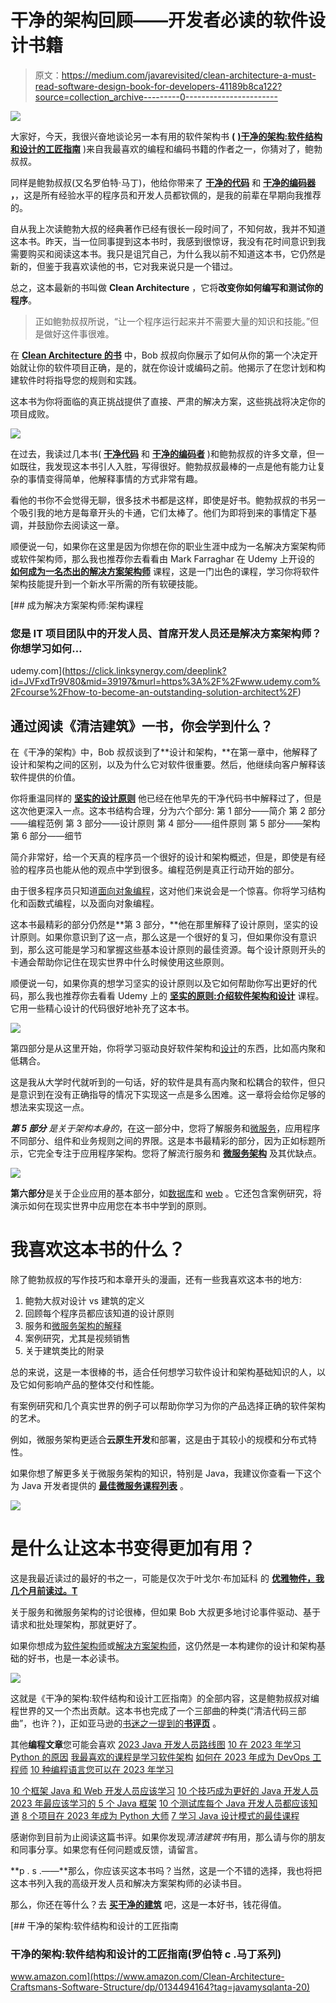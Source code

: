 # 干净的架构回顾——开发者必读的软件设计书籍

> 原文：<https://medium.com/javarevisited/clean-architecture-a-must-read-software-design-book-for-developers-41189b8ca122?source=collection_archive---------0----------------------->

[![](img/8a85b26f467d516671d2b1fb5ca4fa6d.png)](https://www.amazon.com/Clean-Architecture-Craftsmans-Software-Structure/dp/0134494164?tag=javamysqlanta-20)

大家好，今天，我很兴奋地谈论另一本有用的软件架构书 **(** [**)干净的架构:软件结构和设计的工匠指南**](https://www.amazon.com/Clean-Architecture-Craftsmans-Software-Structure/dp/0134494164?tag=javamysqlanta-20) )来自我最喜欢的编程和编码书籍的作者之一，你猜对了，鲍勃叔叔。

同样是鲍勃叔叔(又名罗伯特·马丁)，他给你带来了 [**干净的代码**](http://www.amazon.com/Clean-Code-Handbook-Software-Craftsmanship/dp/0132350882?tag=javamysqlanta-20) 和 [**干净的编码器**](https://www.amazon.com/Clean-Coder-Conduct-Professional-Programmers/dp/0137081073?tag=javamysqlanta-20) **，**，这是所有经验水平的程序员和开发人员都钦佩的，是我的前辈在早期向我推荐的。

自从我上次读鲍勃大叔的经典著作已经有很长一段时间了，不知何故，我并不知道这本书。昨天，当一位同事提到这本书时，我感到很惊讶，我没有花时间意识到我需要购买和阅读这本书。我只是诅咒自己，为什么我以前不知道这本书，它仍然是新的，但鉴于我喜欢读他的书，它对我来说只是一个错过。

总之，这本最新的书叫做 **Clean Architecture** ，它将**改变你如何编写和测试你的程序**。

> 正如鲍勃叔叔所说，“让一个程序运行起来并不需要大量的知识和技能。”但是做好这件事很难。

在 [**Clean Architecture 的书**](https://www.amazon.com/Clean-Architecture-Craftsmans-Software-Structure/dp/0134494164?tag=javamysqlanta-20) 中，Bob 叔叔向你展示了如何从你的第一个决定开始就让你的软件项目正确，是的，就在你设计或编码之前。他揭示了在您计划和构建软件时将指导您的规则和实践。

这本书为你将面临的真正挑战提供了直接、严肃的解决方案，这些挑战将决定你的项目成败。

[![](img/abdfb2569cd7050b0b22c6c80929dd5c.png)](https://www.amazon.com/Clean-Architecture-Craftsmans-Software-Structure/dp/0134494164?tag=javamysqlanta-20)

在过去，我读过几本书( [**干净代码**](/javarevisited/clean-code-a-must-read-coding-book-for-programmers-9dc80494d27c) 和 [**干净的编码者**](http://www.java67.com/2018/01/10-must-read-books-for-coders-of-all-level.html) )和鲍勃叔叔的许多文章，但一如既往，我发现这本书引人入胜，写得很好。鲍勃叔叔最棒的一点是他有能力让复杂的事情变得简单，他解释事情的方式非常有趣。

看他的书你不会觉得无聊，很多技术书都是这样，即使是好书。鲍勃叔叔的书另一个吸引我的地方是每章开头的卡通，它们太棒了。他们为即将到来的事情定下基调，并鼓励你去阅读这一章。

顺便说一句，如果你在这里是因为你想在你的职业生涯中成为一名解决方案架构师或软件架构师，那么我也推荐你去看看由 Mark Farraghar 在 Udemy 上开设的 [**如何成为一名杰出的解决方案架构师**](https://click.linksynergy.com/deeplink?id=JVFxdTr9V80&mid=39197&murl=https%3A%2F%2Fwww.udemy.com%2Fcourse%2Fhow-to-become-an-outstanding-solution-architect%2F) 课程，这是一门出色的课程，学习你将软件架构技能提升到一个新水平所需的所有软硬技能。

[](https://click.linksynergy.com/deeplink?id=JVFxdTr9V80&mid=39197&murl=https%3A%2F%2Fwww.udemy.com%2Fcourse%2Fhow-to-become-an-outstanding-solution-architect%2F) [## 成为解决方案架构师:架构课程

### 您是 IT 项目团队中的开发人员、首席开发人员还是解决方案架构师？你想学习如何…

udemy.com](https://click.linksynergy.com/deeplink?id=JVFxdTr9V80&mid=39197&murl=https%3A%2F%2Fwww.udemy.com%2Fcourse%2Fhow-to-become-an-outstanding-solution-architect%2F) 

## 通过阅读《清洁建筑》一书，你会学到什么？

在《干净的架构》中，Bob 叔叔谈到了**设计和架构，**在第一章中，他解释了设计和架构之间的区别，以及为什么它对软件很重要。然后，他继续向客户解释该软件提供的价值。

你将重温同样的 [**坚实的设计原则**](https://pluralsight.pxf.io/c/1193463/424552/7490?u=https%3A%2F%2Fwww.pluralsight.com%2Fcourses%2Fprinciples-oo-design) 他已经在他早先的干净代码书中解释过了，但是这次他更深入一点。这本书结构合理，分为六个部分:
第 1 部分——简介
第 2 部分——编程范例
第 3 部分——设计原则
第 4 部分——组件原则
第 5 部分——架构
第 6 部分——细节

简介非常好，给一个天真的程序员一个很好的设计和架构概述，但是，即使是有经验的程序员也能从他的观点中学到很多。编程范例是真正行动开始的部分。

由于很多程序员只知道[面向对象编程](/swlh/5-free-object-oriented-programming-online-courses-for-programmers-156afd0a3a73)，这对他们来说会是一个惊喜。你将学习结构化和函数式编程，以及面向对象编程。

这本书最精彩的部分仍然是**第 3 部分，**他在那里解释了设计原则，坚实的设计原则。如果你意识到了这一点，那么这是一个很好的复习，但如果你没有意识到，那么这可能是学习和掌握这些基本设计原则的最佳资源。每个设计原则开头的卡通会帮助你记住在现实世界中什么时候使用这些原则。

顺便说一句，如果你真的想学习坚实的设计原则以及它如何帮助你写出更好的代码，那么我也推荐你去看看 Udemy 上的 [**坚实的原则:介绍软件架构和设计**](https://click.linksynergy.com/deeplink?id=JVFxdTr9V80&mid=39197&murl=https%3A%2F%2Fwww.udemy.com%2Fcourse%2Fsolid-design%2F) 课程。它用一些精心设计的代码很好地补充了这本书。

[![](img/b6bbdeb89f037ffb4e7059daa35bf4af.png)](https://click.linksynergy.com/deeplink?id=JVFxdTr9V80&mid=39197&murl=https%3A%2F%2Fwww.udemy.com%2Fcourse%2Fsolid-design%2F)

第四部分是从这里开始，你将学习驱动良好软件架构和[设计](https://javarevisited.blogspot.com/2018/02/top-5-java-design-pattern-courses-for-developers.html)的东西，比如高内聚和低耦合。

这是我从大学时代就听到的一句话，好的软件是具有高内聚和松耦合的软件，但只是意识到在没有正确指导的情况下实现这一点是多么困难。这一章将会给你足够的想法来实现这一点。

***第 5 部分*** *是关于架构本身的*，在这一部分中，您将了解服务和[微服务](https://javarevisited.blogspot.com/2018/02/top-5-spring-microservices-courses-with-spring-boot-and-spring-cloud.html)，应用程序不同部分、组件和业务规则之间的界限。这是本书最精彩的部分，因为正如标题所示，它完全专注于应用程序架构。您将了解流行服务和 [**微服务架构**](https://click.linksynergy.com/fs-bin/click?id=JVFxdTr9V80&subid=0&offerid=323058.1&type=10&tmpid=14538&RD_PARM1=https%3A%2F%2Fwww.udemy.com%2Fmicroservices-software-architecture-patterns-and-techniques%2F) 及其优缺点。

[![](img/177db283ec30bbedd1782e295d50b830.png)](https://click.linksynergy.com/fs-bin/click?id=JVFxdTr9V80&subid=0&offerid=323058.1&type=10&tmpid=14538&RD_PARM1=https%3A%2F%2Fwww.udemy.com%2Fmicroservices-software-architecture-patterns-and-techniques%2F)

**第六部分**是关于企业应用的基本部分，如[数据库](https://javarevisited.blogspot.com/2018/05/top-5-sql-and-database-courses-to-learn-online.html)和 [web](https://javarevisited.blogspot.com/2018/04/top-5-java-frameworks-to-learn-in-2018_27.html#axzz5DmwFLA1K) 。它还包含案例研究，将演示如何在现实世界中应用您在本书中学到的原则。

# 我喜欢这本书的什么？

除了鲍勃叔叔的写作技巧和本章开头的漫画，还有一些我喜欢这本书的地方:

1.  鲍勃大叔对设计 vs 建筑的定义
2.  回顾每个程序员都应该知道的设计原则
3.  服务和[微服务架构的解释](https://javarevisited.blogspot.com/2021/09/microservices-design-patterns-principles.html)
4.  案例研究，尤其是视频销售
5.  关于建筑类比的附录

总的来说，这是一本很棒的书，适合任何想学习软件设计和架构基础知识的人，以及它如何影响产品的整体交付和性能。

有案例研究和几个真实世界的例子可以帮助你学习为你的产品选择正确的软件架构的艺术。

例如，微服务架构更适合**云原生开发**和部署，这是由于其较小的规模和分布式特性。

如果你想了解更多关于微服务架构的知识，特别是 Java，我建议你查看一下这个为 Java 开发者提供的 [**最佳微服务课程列表**](/javarevisited/top-5-courses-to-learn-microservices-in-java-and-spring-framework-e9fed1ba804d) 。

[![](img/7a43408be8fc22750e159af6cc381ce2.png)](https://click.linksynergy.com/fs-bin/click?id=JVFxdTr9V80&subid=0&offerid=323058.1&type=10&tmpid=14538&RD_PARM1=https%3A%2F%2Fwww.udemy.com%2Fmicroservices-software-architecture-patterns-and-techniques%2F)

# 是什么让这本书变得更加有用？

这是我最近读过的最好的书之一，可能是仅次于叶戈尔·布加延科 的 [**优雅物件，我几个月前读过。T**](https://www.amazon.com/Elegant-Objects-1-Yegor-Bugayenko/dp/1519166915/?tag=javamysqlanta-20)

关于服务和微服务架构的讨论很棒，但如果 Bob 大叔更多地讨论事件驱动、基于请求和批处理架构，那就更好了。

如果你想成为[软件架构师](https://javarevisited.blogspot.com/2018/02/5-must-read-books-to-become-software-architect-solution.html)或[解决方案架构师](https://javarevisited.blogspot.com/2019/08/how-to-crack-aws-certified-solution-architect-exam.html)，这仍然是一本构建你的设计和架构基础的好书，也是一本必读书。

[![](img/1b2af28970d776cb16338842aa4cc143.png)](https://www.amazon.com/Elegant-Objects-1-Yegor-Bugayenko/dp/1519166915/?tag=javamysqlanta-20)

这就是《干净的架构:软件结构和设计工匠指南》的全部内容，这是鲍勃叔叔对编程世界的又一个杰出贡献。这本书也完成了一个三部曲的种类(“清洁代码三部曲”，也许？)，正如亚马逊的[书迷之一提到的**书评页**](https://www.amazon.com/Clean-Architecture-Craftsmans-Software-Structure/dp/0134494164?tag=javamysqlanta-20) 。

其他**编程文章**您可能会喜欢
[2023 Java 开发人员路线图](https://javarevisited.blogspot.com/2019/10/the-java-developer-roadmap.html)
[10 在 2023 年学习 Python 的原因](https://javarevisited.blogspot.com/2018/05/10-reasons-to-learn-python-programming.html)
[我最喜欢的课程是学习软件架构](/javarevisited/top-5-courses-to-learn-software-architecture-in-2020-best-of-lot-5d34ebc52e9)
[如何在 2023 年成为 DevOps 工程师](https://javarevisited.blogspot.com/2018/09/the-2018-devops-roadmap-your-guide-to-become-DevOps-Engineer.html)
[10 种编程语言您可以在 2023 年学习](http://www.java67.com/2017/12/10-programming-languages-to-learn-in.html)

[10 个框架 Java 和 Web 开发人员应该学习](http://javarevisited.blogspot.sg/2018/01/10-frameworks-java-and-web-developers-should-learn.html)
[10 个技巧成为更好的 Java 开发人员](http://javarevisited.blogspot.sg/2018/05/10-tips-to-become-better-java-developer.html)
[2023 年最应该学习的 5 个 Java 框架](http://javarevisited.blogspot.sg/2018/04/top-5-java-frameworks-to-learn-in-2018_27.html)
[10 个测试库每个 Java 开发人员都应该知道](https://javarevisited.blogspot.sg/2018/01/10-unit-testing-and-integration-tools-for-java-programmers.html)
[8 个项目在 2023 年成为 Python 大师](/javarevisited/8-projects-you-can-buil-to-learn-python-in-2020-251dd5350d56)
[7 学习 Java 设计模式的最佳课程](/javarevisited/7-best-online-courses-to-learn-object-oriented-design-pattern-in-java-749b6399af59)

感谢你到目前为止阅读这篇书评。如果你发现*清洁建筑书*有用，那么请与你的朋友和同事分享。如果您有任何问题或反馈，请留言。

**p . s .——**那么，你应该买这本书吗？当然，这是一个不错的选择，我也将把这本书列入我的高级开发人员和解决方案架构师的必读书目。

那么，你还在等什么？去 [**买干净的建筑**](https://www.amazon.com/Clean-Architecture-Craftsmans-Software-Structure/dp/0134494164?tag=javamysqlanta-20) 吧，这是一本好书，钱花得值。

[](https://www.amazon.com/Clean-Architecture-Craftsmans-Software-Structure/dp/0134494164?tag=javamysqlanta-20) [## 干净的架构:软件结构和设计的工匠指南

### 干净的架构:软件结构和设计的工匠指南(罗伯特 c .马丁系列)

www.amazon.com](https://www.amazon.com/Clean-Architecture-Craftsmans-Software-Structure/dp/0134494164?tag=javamysqlanta-20)